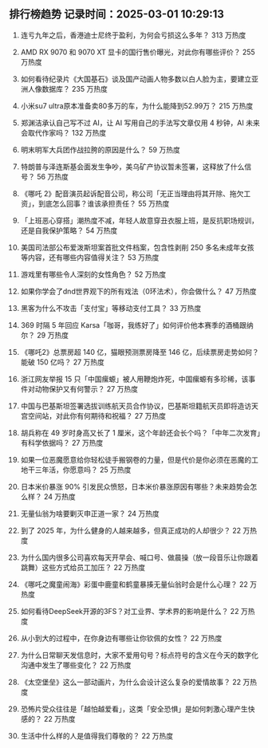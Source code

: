 
## 排行榜趋势 记录时间：2025-03-01 10:29:13
  
  1. 连亏九年之后，香港迪士尼终于盈利，为何会亏损这么多年？ 313 万热度
    
  2. AMD RX 9070 和 9070 XT 显卡的国行售价曝光，对此你有哪些评价？ 255 万热度
    
  3. 如何看待纪录片《大国基石》谈及国产动画人物多数以白人脸为主，要建立亚洲人像数据库？ 235 万热度
    
  4. 小米su7 ultra原本准备卖80多万的车，为什么能降到52.99万？ 215 万热度
    
  5. 郑渊洁承认自己写不过 AI，让 AI 写用自己的手法写文章仅用 4 秒钟，AI 未来会取代作家吗？ 132 万热度
    
  6. 明末明军大兵团作战拉胯的原因是什么？ 59 万热度
    
  7. 特朗普与泽连斯基会面发生争吵，美乌矿产协议暂未签署，这释放了什么信号？ 56 万热度
    
  8. 《哪吒 2》配音演员起诉配音公司，称公司「无正当理由将其开除、拖欠工资」，到底怎么回事？谁该承担责任？ 55 万热度
    
  9. 「上班恶心穿搭」潮热度不减，年轻人故意穿丑衣服上班，是反抗职场规训，还是自我保护策略？ 54 万热度
    
  10. 美国司法部公布爱泼斯坦案首批文件档案，包含性剥削 250 多名未成年女孩等内容，还有哪些内容值得关注？ 53 万热度
    
  11. 游戏里有哪些令人深刻的女性角色？ 52 万热度
    
  12. 如果你学会了dnd世界观下的所有戏法（0环法术），你会做什么？ 47 万热度
    
  13. 黑客为什么不攻击「支付宝」等移动支付工具？ 33 万热度
    
  14. 369 时隔 5 年回应 Karsa「咖哥，我练好了」如何评价他本赛季的酒桶跟纳尔？ 29 万热度
    
  15. 《哪吒2》总票房超 140 亿，猫眼预测票房降至 146 亿，后续票房走势如何？能破 150 亿吗？ 27 万热度
    
  16. 浙江网友举报 15 只「中国瘰螈」被人用鞭炮炸死，中国瘰螈有多珍稀，该事件对动物保护又有何警示？ 27 万热度
    
  17. 中国与巴基斯坦签署选拔训练航天员合作协议，巴基斯坦籍航天员即将造访天宫空间站，对此你有何期待和祝福？ 27 万热度
    
  18. 胡兵称在 49 岁时身高又长了 1 厘米，这个年龄还会长个吗？「中年二次发育」有科学依据吗？ 27 万热度
    
  19. 如果一位恶魔愿意给你轻松徒手搬钢卷的力量，但是代价是你必须在恶魔的工地干三年活，你愿意吗？ 25 万热度
    
  20. 日本米价暴涨 90% 引发民众愤怒，日本米价暴涨原因有哪些？未来趋势会怎么样？ 24 万热度
    
  21. 无量仙翁为啥要剿灭申正道一家？ 24 万热度
    
  22. 到了 2025 年，为什么健身的人越来越多，但真正成功的人却很少？ 22 万热度
    
  23. 为什么国内很多公司喜欢每天开早会、喊口号、做晨操（放一段音乐让你跟着跳舞）这些方式给员工加压？ 22 万热度
    
  24. 《哪吒之魔童闹海》彩蛋中鹿童和鹤童暴揍无量仙翁时会是什么心理？ 22 万热度
    
  25. 如何看待DeepSeek开源的3FS？对工业界、学术界的影响是什么？ 22 万热度
    
  26. 从小到大的过程中，在你身边有哪些让你钦佩的女性？ 22 万热度
    
  27. 为什么日常聊天发信息时，大家不爱用句号？标点符号的含义在今天的数字化沟通中发生了哪些变化？ 22 万热度
    
  28. 《太空堡垒》这么一部动画片，为什么会设计这么复杂的爱情故事？ 22 万热度
    
  29. 恐怖片受众往往是「越怕越爱看」，这类「安全恐惧」是如何刺激心理产生快感的？ 22 万热度
    
  30. 生活中什么样的人是值得我们尊敬的？ 22 万热度
    